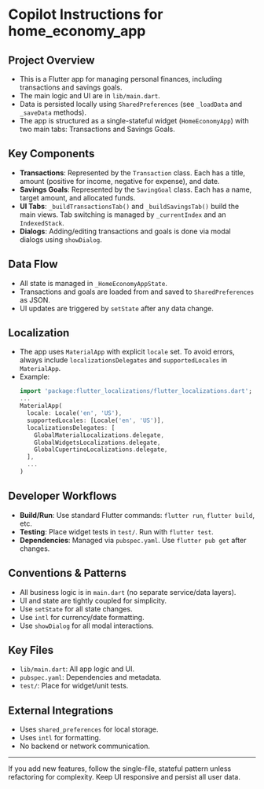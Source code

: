# Copilot Instructions for home_economy_app

## Project Overview
- This is a Flutter app for managing personal finances, including transactions and savings goals.
- The main logic and UI are in `lib/main.dart`.
- Data is persisted locally using `SharedPreferences` (see `_loadData` and `_saveData` methods).
- The app is structured as a single-stateful widget (`HomeEconomyApp`) with two main tabs: Transactions and Savings Goals.

## Key Components
- **Transactions**: Represented by the `Transaction` class. Each has a title, amount (positive for income, negative for expense), and date.
- **Savings Goals**: Represented by the `SavingGoal` class. Each has a name, target amount, and allocated funds.
- **UI Tabs**: `_buildTransactionsTab()` and `_buildSavingsTab()` build the main views. Tab switching is managed by `_currentIndex` and an `IndexedStack`.
- **Dialogs**: Adding/editing transactions and goals is done via modal dialogs using `showDialog`.

## Data Flow
- All state is managed in `_HomeEconomyAppState`.
- Transactions and goals are loaded from and saved to `SharedPreferences` as JSON.
- UI updates are triggered by `setState` after any data change.

## Localization
- The app uses `MaterialApp` with explicit `locale` set. To avoid errors, always include `localizationsDelegates` and `supportedLocales` in `MaterialApp`.
- Example:
  ```dart
  import 'package:flutter_localizations/flutter_localizations.dart';
  ...
  MaterialApp(
    locale: Locale('en', 'US'),
    supportedLocales: [Locale('en', 'US')],
    localizationsDelegates: [
      GlobalMaterialLocalizations.delegate,
      GlobalWidgetsLocalizations.delegate,
      GlobalCupertinoLocalizations.delegate,
    ],
    ...
  )
  ```

## Developer Workflows
- **Build/Run**: Use standard Flutter commands: `flutter run`, `flutter build`, etc.
- **Testing**: Place widget tests in `test/`. Run with `flutter test`.
- **Dependencies**: Managed via `pubspec.yaml`. Use `flutter pub get` after changes.

## Conventions & Patterns
- All business logic is in `main.dart` (no separate service/data layers).
- UI and state are tightly coupled for simplicity.
- Use `setState` for all state changes.
- Use `intl` for currency/date formatting.
- Use `showDialog` for all modal interactions.

## Key Files
- `lib/main.dart`: All app logic and UI.
- `pubspec.yaml`: Dependencies and metadata.
- `test/`: Place for widget/unit tests.

## External Integrations
- Uses `shared_preferences` for local storage.
- Uses `intl` for formatting.
- No backend or network communication.

---
If you add new features, follow the single-file, stateful pattern unless refactoring for complexity. Keep UI responsive and persist all user data.
